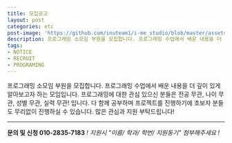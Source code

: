 ```yaml
---
title: 모집공고
layout: post
categories: etc
post-image: 'https://github.com/inuteam1/i-me_studio/blob/master/assets/images/%EB%AA%A8%EC%A7%91%EA%B3%B5%EA%B3%A0.PNG?raw=true'
description: 프로그래밍 소모임 부원을 모집합니다. 프로그래밍 수업에서 배운 내용을 더 깊이 있게 알아보고자 하는 모임입니다. 프로그래밍에 대한 관심 있으신 분들은 전공 무관, 나이 무관, 성별 무관, 실력 무관! 입니다. 다 함께 공부하며 프로젝트를 진행하기에 초보자 분들도 무리없이 진행하실 수 있습니다.
tags:
- NOTICE
- RECRUIT
- PROGRAMING
---
```


프로그래밍 소모임 부원을 모집합니다. 프로그래밍 수업에서 배운 내용을 더 깊이 있게 알아보고자 하는 모임입니다. 프로그래밍에 대한 관심 있으신 분들은 전공 무관, 나이 무관, 성별 무관, 실력 무관! 입니다. 다 함께 공부하며 프로젝트를 진행하기에 초보자 분들도 무리없이 진행하실 수 있습니다. 많은 관심과 지원 부탁드립니다!

---
**문의 및 신청 010-2835-7183**
*! 지원시 "이름/ 학과/ 학번/ 지원동기" 첨부해주세요 !*
